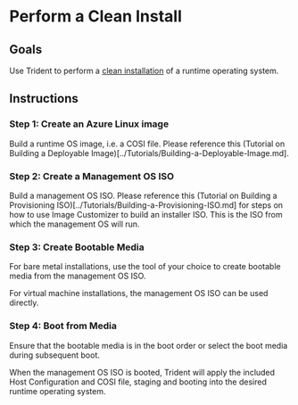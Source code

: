 
# Perform a Clean Install

<!--
DELETE ME AFTER COMPLETING THE DOCUMENT!
---
Task: https://dev.azure.com/mariner-org/polar/_workitems/edit/13143
Title: Perform a Clean Install
Type: How-To Guide
Objective:

Guide the user through the process of performing a clean install of AzL 3.0 from
an ISO. Refer to guide on creating install media and runtime images.
-->

## Goals

Use Trident to perform a [clean installation](../Reference/Glossary.md#clean-install) of a runtime operating system.

## Instructions

### Step 1: Create an Azure Linux image

Build a runtime OS image, i.e. a COSI file. Please reference this (Tutorial
on Building a Deployable Image)[../Tutorials/Building-a-Deployable-Image.md].

### Step 2: Create a Management OS ISO

Build a management OS ISO. Please reference this (Tutorial on Building a
Provisioning ISO)[../Tutorials/Building-a-Provisioning-ISO.md] for steps on
how to use Image Customizer to build an installer ISO. This is the ISO from 
which the management OS will run.

### Step 3: Create Bootable Media

For bare metal installations, use the tool of your choice to create bootable media from the management OS ISO.

For virtual machine installations, the management OS ISO can be used directly.

### Step 4: Boot from Media

Ensure that the bootable media is in the boot order or select the boot media during subsequent boot.

When the management OS ISO is booted, Trident will apply the included Host Configuration and COSI file, staging and booting into the desired runtime operating system.
